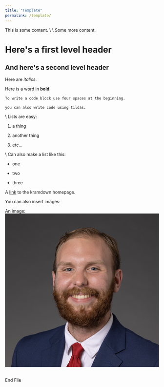 ```yaml
---
title: "Template"
permalink: /template/
---
```


This is some content.
\\
\\
Some more content.

# Here's a first level header


## And here's a second level header

Here are *italics*.

Here is a word in **bold**.

    To write a code block use four spaces at the beginning.

~~~
you can also write code using tildas.
~~~

\\
Lists are easy:

1. a thing

2. another thing

3. etc...

\\
Can also make a list like this:

* one

* two

* three


A [link](http://kramdown.gettalong.org) to the kramdown homepage.


You can also insert images:

An image: ![headshot](/assets/images/josh.png)  ⁨


















End File
